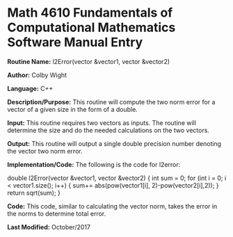 # Math 4610 Fundamentals of Computational Mathematics Software Manual Entry

**Routine Name:**       l2Error(vector<int> &vector1, vector<int> &vector2)


**Author:** Colby Wight

**Language:** C++

**Description/Purpose:**  This routine will compute the two norm error for a vector of a given size in the form of a double.

**Input:** This routine requires two vectors as inputs. The routine will determine the size and do the needed calculations on the two vectors.


**Output:** This routine will output a single double precision number denoting the vector two norm error.


**Implementation/Code:** The following is the code for l2error:

 double l2Error(vector<int> &vector1, vector<int> &vector2) {
    int sum = 0;
    for (int i = 0; i < vector1.size(); i++) {
        sum+= abs(pow(vector1[i], 2)-pow(vector2[i],2));
    }
    return sqrt(sum);
}
  
**Code:** This code, similar to calculating the vector norm, takes the error in the norms to determine total error.

 

**Last Modified:** October/2017
